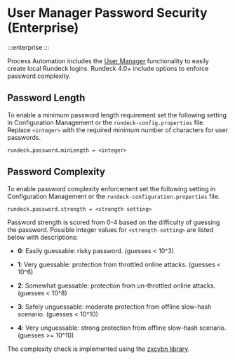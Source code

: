 # User Manager Password Security (Enterprise)

:::enterprise
:::

Process Automation includes the [User Manager](/manual/user-management/user-mgmt.md) functionality to easily create local Rundeck logins. Rundeck 4.0+ include options to enforce password complexity.

## Password Length

To enable a minimum password length requirement set the following setting in Configuration Management or the `rundeck-config.properties` file. Replace `<integer>` with the required minimum number of characters for user passwords.

```
rundeck.password.minLength = <integer>
```

## Password Complexity

To enable password complexity enforcement set the following setting in Configuration Management or the `rundeck-configuration.properties` file.

```
rundeck.password.strength = <strength setting>
```

Password strength is scored from 0-4 based on the difficulty of guessing the password.  Possible integer values for `<strength-setting>` are listed below with descriptions:

- **0**: Easily guessable: risky password. (guesses < 10^3)

- **1**: Very guessable: protection from throttled online attacks. (guesses < 10^6)

- **2**: Somewhat guessable: protection from un-throttled online attacks. (guesses < 10^8)

- **3**: Safely unguessable: moderate protection from offline slow-hash scenario. (guesses < 10^10)

- **4**: Very unguessable: strong protection from offline slow-hash scenario. (guesses >= 10^10)

The complexity check is implemented using the [zxcvbn library](https://github.com/dropbox/zxcvbn).
